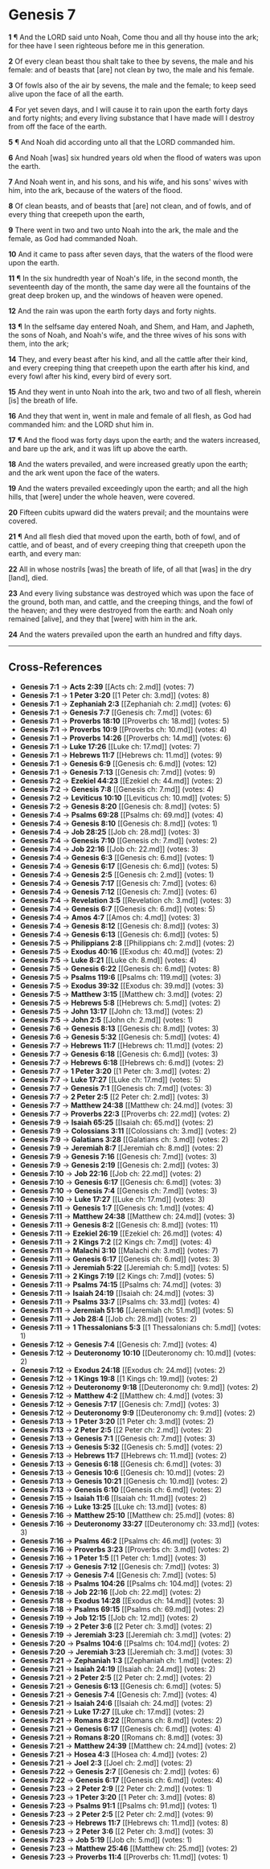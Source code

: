 # Genesis 7

**1** ¶ And the LORD said unto Noah, Come thou and all thy house into the ark; for thee have I seen righteous before me in this generation.

**2** Of every clean beast thou shalt take to thee by sevens, the male and his female: and of beasts that [are] not clean by two, the male and his female.

**3** Of fowls also of the air by sevens, the male and the female; to keep seed alive upon the face of all the earth.

**4** For yet seven days, and I will cause it to rain upon the earth forty days and forty nights; and every living substance that I have made will I destroy from off the face of the earth.

**5** ¶ And Noah did according unto all that the LORD commanded him.

**6** And Noah [was] six hundred years old when the flood of waters was upon the earth.

**7** And Noah went in, and his sons, and his wife, and his sons' wives with him, into the ark, because of the waters of the flood.

**8** Of clean beasts, and of beasts that [are] not clean, and of fowls, and of every thing that creepeth upon the earth,

**9** There went in two and two unto Noah into the ark, the male and the female, as God had commanded Noah.

**10** And it came to pass after seven days, that the waters of the flood were upon the earth.

**11** ¶ In the six hundredth year of Noah's life, in the second month, the seventeenth day of the month, the same day were all the fountains of the great deep broken up, and the windows of heaven were opened.

**12** And the rain was upon the earth forty days and forty nights.

**13** ¶ In the selfsame day entered Noah, and Shem, and Ham, and Japheth, the sons of Noah, and Noah's wife, and the three wives of his sons with them, into the ark;

**14** They, and every beast after his kind, and all the cattle after their kind, and every creeping thing that creepeth upon the earth after his kind, and every fowl after his kind, every bird of every sort.

**15** And they went in unto Noah into the ark, two and two of all flesh, wherein [is] the breath of life.

**16** And they that went in, went in male and female of all flesh, as God had commanded him: and the LORD shut him in.

**17** ¶ And the flood was forty days upon the earth; and the waters increased, and bare up the ark, and it was lift up above the earth.

**18** And the waters prevailed, and were increased greatly upon the earth; and the ark went upon the face of the waters.

**19** And the waters prevailed exceedingly upon the earth; and all the high hills, that [were] under the whole heaven, were covered.

**20** Fifteen cubits upward did the waters prevail; and the mountains were covered.

**21** ¶ And all flesh died that moved upon the earth, both of fowl, and of cattle, and of beast, and of every creeping thing that creepeth upon the earth, and every man:

**22** All in whose nostrils [was] the breath of life, of all that [was] in the dry [land], died.

**23** And every living substance was destroyed which was upon the face of the ground, both man, and cattle, and the creeping things, and the fowl of the heaven; and they were destroyed from the earth: and Noah only remained [alive], and they that [were] with him in the ark.

**24** And the waters prevailed upon the earth an hundred and fifty days.

---

## Cross-References

- **Genesis 7:1** → **Acts 2:39** [[Acts ch: 2.md]] (votes: 7)
- **Genesis 7:1** → **1 Peter 3:20** [[1 Peter ch: 3.md]] (votes: 8)
- **Genesis 7:1** → **Zephaniah 2:3** [[Zephaniah ch: 2.md]] (votes: 6)
- **Genesis 7:1** → **Genesis 7:7** [[Genesis ch: 7.md]] (votes: 6)
- **Genesis 7:1** → **Proverbs 18:10** [[Proverbs ch: 18.md]] (votes: 5)
- **Genesis 7:1** → **Proverbs 10:9** [[Proverbs ch: 10.md]] (votes: 4)
- **Genesis 7:1** → **Proverbs 14:26** [[Proverbs ch: 14.md]] (votes: 6)
- **Genesis 7:1** → **Luke 17:26** [[Luke ch: 17.md]] (votes: 7)
- **Genesis 7:1** → **Hebrews 11:7** [[Hebrews ch: 11.md]] (votes: 9)
- **Genesis 7:1** → **Genesis 6:9** [[Genesis ch: 6.md]] (votes: 12)
- **Genesis 7:1** → **Genesis 7:13** [[Genesis ch: 7.md]] (votes: 9)
- **Genesis 7:2** → **Ezekiel 44:23** [[Ezekiel ch: 44.md]] (votes: 2)
- **Genesis 7:2** → **Genesis 7:8** [[Genesis ch: 7.md]] (votes: 4)
- **Genesis 7:2** → **Leviticus 10:10** [[Leviticus ch: 10.md]] (votes: 5)
- **Genesis 7:2** → **Genesis 8:20** [[Genesis ch: 8.md]] (votes: 5)
- **Genesis 7:4** → **Psalms 69:28** [[Psalms ch: 69.md]] (votes: 4)
- **Genesis 7:4** → **Genesis 8:10** [[Genesis ch: 8.md]] (votes: 1)
- **Genesis 7:4** → **Job 28:25** [[Job ch: 28.md]] (votes: 3)
- **Genesis 7:4** → **Genesis 7:10** [[Genesis ch: 7.md]] (votes: 2)
- **Genesis 7:4** → **Job 22:16** [[Job ch: 22.md]] (votes: 3)
- **Genesis 7:4** → **Genesis 6:3** [[Genesis ch: 6.md]] (votes: 1)
- **Genesis 7:4** → **Genesis 6:17** [[Genesis ch: 6.md]] (votes: 5)
- **Genesis 7:4** → **Genesis 2:5** [[Genesis ch: 2.md]] (votes: 1)
- **Genesis 7:4** → **Genesis 7:17** [[Genesis ch: 7.md]] (votes: 6)
- **Genesis 7:4** → **Genesis 7:12** [[Genesis ch: 7.md]] (votes: 6)
- **Genesis 7:4** → **Revelation 3:5** [[Revelation ch: 3.md]] (votes: 3)
- **Genesis 7:4** → **Genesis 6:7** [[Genesis ch: 6.md]] (votes: 5)
- **Genesis 7:4** → **Amos 4:7** [[Amos ch: 4.md]] (votes: 3)
- **Genesis 7:4** → **Genesis 8:12** [[Genesis ch: 8.md]] (votes: 3)
- **Genesis 7:4** → **Genesis 6:13** [[Genesis ch: 6.md]] (votes: 5)
- **Genesis 7:5** → **Philippians 2:8** [[Philippians ch: 2.md]] (votes: 2)
- **Genesis 7:5** → **Exodus 40:16** [[Exodus ch: 40.md]] (votes: 2)
- **Genesis 7:5** → **Luke 8:21** [[Luke ch: 8.md]] (votes: 4)
- **Genesis 7:5** → **Genesis 6:22** [[Genesis ch: 6.md]] (votes: 8)
- **Genesis 7:5** → **Psalms 119:6** [[Psalms ch: 119.md]] (votes: 3)
- **Genesis 7:5** → **Exodus 39:32** [[Exodus ch: 39.md]] (votes: 3)
- **Genesis 7:5** → **Matthew 3:15** [[Matthew ch: 3.md]] (votes: 2)
- **Genesis 7:5** → **Hebrews 5:8** [[Hebrews ch: 5.md]] (votes: 2)
- **Genesis 7:5** → **John 13:17** [[John ch: 13.md]] (votes: 2)
- **Genesis 7:5** → **John 2:5** [[John ch: 2.md]] (votes: 1)
- **Genesis 7:6** → **Genesis 8:13** [[Genesis ch: 8.md]] (votes: 3)
- **Genesis 7:6** → **Genesis 5:32** [[Genesis ch: 5.md]] (votes: 4)
- **Genesis 7:7** → **Hebrews 11:7** [[Hebrews ch: 11.md]] (votes: 2)
- **Genesis 7:7** → **Genesis 6:18** [[Genesis ch: 6.md]] (votes: 3)
- **Genesis 7:7** → **Hebrews 6:18** [[Hebrews ch: 6.md]] (votes: 2)
- **Genesis 7:7** → **1 Peter 3:20** [[1 Peter ch: 3.md]] (votes: 2)
- **Genesis 7:7** → **Luke 17:27** [[Luke ch: 17.md]] (votes: 5)
- **Genesis 7:7** → **Genesis 7:1** [[Genesis ch: 7.md]] (votes: 3)
- **Genesis 7:7** → **2 Peter 2:5** [[2 Peter ch: 2.md]] (votes: 3)
- **Genesis 7:7** → **Matthew 24:38** [[Matthew ch: 24.md]] (votes: 3)
- **Genesis 7:7** → **Proverbs 22:3** [[Proverbs ch: 22.md]] (votes: 2)
- **Genesis 7:9** → **Isaiah 65:25** [[Isaiah ch: 65.md]] (votes: 2)
- **Genesis 7:9** → **Colossians 3:11** [[Colossians ch: 3.md]] (votes: 2)
- **Genesis 7:9** → **Galatians 3:28** [[Galatians ch: 3.md]] (votes: 2)
- **Genesis 7:9** → **Jeremiah 8:7** [[Jeremiah ch: 8.md]] (votes: 2)
- **Genesis 7:9** → **Genesis 7:16** [[Genesis ch: 7.md]] (votes: 3)
- **Genesis 7:9** → **Genesis 2:19** [[Genesis ch: 2.md]] (votes: 3)
- **Genesis 7:10** → **Job 22:16** [[Job ch: 22.md]] (votes: 2)
- **Genesis 7:10** → **Genesis 6:17** [[Genesis ch: 6.md]] (votes: 3)
- **Genesis 7:10** → **Genesis 7:4** [[Genesis ch: 7.md]] (votes: 3)
- **Genesis 7:10** → **Luke 17:27** [[Luke ch: 17.md]] (votes: 3)
- **Genesis 7:11** → **Genesis 1:7** [[Genesis ch: 1.md]] (votes: 4)
- **Genesis 7:11** → **Matthew 24:38** [[Matthew ch: 24.md]] (votes: 3)
- **Genesis 7:11** → **Genesis 8:2** [[Genesis ch: 8.md]] (votes: 11)
- **Genesis 7:11** → **Ezekiel 26:19** [[Ezekiel ch: 26.md]] (votes: 4)
- **Genesis 7:11** → **2 Kings 7:2** [[2 Kings ch: 7.md]] (votes: 4)
- **Genesis 7:11** → **Malachi 3:10** [[Malachi ch: 3.md]] (votes: 7)
- **Genesis 7:11** → **Genesis 6:17** [[Genesis ch: 6.md]] (votes: 3)
- **Genesis 7:11** → **Jeremiah 5:22** [[Jeremiah ch: 5.md]] (votes: 5)
- **Genesis 7:11** → **2 Kings 7:19** [[2 Kings ch: 7.md]] (votes: 5)
- **Genesis 7:11** → **Psalms 74:15** [[Psalms ch: 74.md]] (votes: 3)
- **Genesis 7:11** → **Isaiah 24:19** [[Isaiah ch: 24.md]] (votes: 3)
- **Genesis 7:11** → **Psalms 33:7** [[Psalms ch: 33.md]] (votes: 4)
- **Genesis 7:11** → **Jeremiah 51:16** [[Jeremiah ch: 51.md]] (votes: 5)
- **Genesis 7:11** → **Job 28:4** [[Job ch: 28.md]] (votes: 2)
- **Genesis 7:11** → **1 Thessalonians 5:3** [[1 Thessalonians ch: 5.md]] (votes: 1)
- **Genesis 7:12** → **Genesis 7:4** [[Genesis ch: 7.md]] (votes: 4)
- **Genesis 7:12** → **Deuteronomy 10:10** [[Deuteronomy ch: 10.md]] (votes: 2)
- **Genesis 7:12** → **Exodus 24:18** [[Exodus ch: 24.md]] (votes: 2)
- **Genesis 7:12** → **1 Kings 19:8** [[1 Kings ch: 19.md]] (votes: 2)
- **Genesis 7:12** → **Deuteronomy 9:18** [[Deuteronomy ch: 9.md]] (votes: 2)
- **Genesis 7:12** → **Matthew 4:2** [[Matthew ch: 4.md]] (votes: 3)
- **Genesis 7:12** → **Genesis 7:17** [[Genesis ch: 7.md]] (votes: 3)
- **Genesis 7:12** → **Deuteronomy 9:9** [[Deuteronomy ch: 9.md]] (votes: 2)
- **Genesis 7:13** → **1 Peter 3:20** [[1 Peter ch: 3.md]] (votes: 2)
- **Genesis 7:13** → **2 Peter 2:5** [[2 Peter ch: 2.md]] (votes: 2)
- **Genesis 7:13** → **Genesis 7:1** [[Genesis ch: 7.md]] (votes: 3)
- **Genesis 7:13** → **Genesis 5:32** [[Genesis ch: 5.md]] (votes: 2)
- **Genesis 7:13** → **Hebrews 11:7** [[Hebrews ch: 11.md]] (votes: 2)
- **Genesis 7:13** → **Genesis 6:18** [[Genesis ch: 6.md]] (votes: 3)
- **Genesis 7:13** → **Genesis 10:6** [[Genesis ch: 10.md]] (votes: 2)
- **Genesis 7:13** → **Genesis 10:21** [[Genesis ch: 10.md]] (votes: 2)
- **Genesis 7:13** → **Genesis 6:10** [[Genesis ch: 6.md]] (votes: 2)
- **Genesis 7:15** → **Isaiah 11:6** [[Isaiah ch: 11.md]] (votes: 2)
- **Genesis 7:16** → **Luke 13:25** [[Luke ch: 13.md]] (votes: 8)
- **Genesis 7:16** → **Matthew 25:10** [[Matthew ch: 25.md]] (votes: 8)
- **Genesis 7:16** → **Deuteronomy 33:27** [[Deuteronomy ch: 33.md]] (votes: 3)
- **Genesis 7:16** → **Psalms 46:2** [[Psalms ch: 46.md]] (votes: 3)
- **Genesis 7:16** → **Proverbs 3:23** [[Proverbs ch: 3.md]] (votes: 2)
- **Genesis 7:16** → **1 Peter 1:5** [[1 Peter ch: 1.md]] (votes: 3)
- **Genesis 7:17** → **Genesis 7:12** [[Genesis ch: 7.md]] (votes: 3)
- **Genesis 7:17** → **Genesis 7:4** [[Genesis ch: 7.md]] (votes: 5)
- **Genesis 7:18** → **Psalms 104:26** [[Psalms ch: 104.md]] (votes: 2)
- **Genesis 7:18** → **Job 22:16** [[Job ch: 22.md]] (votes: 2)
- **Genesis 7:18** → **Exodus 14:28** [[Exodus ch: 14.md]] (votes: 3)
- **Genesis 7:18** → **Psalms 69:15** [[Psalms ch: 69.md]] (votes: 2)
- **Genesis 7:19** → **Job 12:15** [[Job ch: 12.md]] (votes: 2)
- **Genesis 7:19** → **2 Peter 3:6** [[2 Peter ch: 3.md]] (votes: 2)
- **Genesis 7:19** → **Jeremiah 3:23** [[Jeremiah ch: 3.md]] (votes: 2)
- **Genesis 7:20** → **Psalms 104:6** [[Psalms ch: 104.md]] (votes: 2)
- **Genesis 7:20** → **Jeremiah 3:23** [[Jeremiah ch: 3.md]] (votes: 3)
- **Genesis 7:21** → **Zephaniah 1:3** [[Zephaniah ch: 1.md]] (votes: 2)
- **Genesis 7:21** → **Isaiah 24:19** [[Isaiah ch: 24.md]] (votes: 2)
- **Genesis 7:21** → **2 Peter 2:5** [[2 Peter ch: 2.md]] (votes: 2)
- **Genesis 7:21** → **Genesis 6:13** [[Genesis ch: 6.md]] (votes: 5)
- **Genesis 7:21** → **Genesis 7:4** [[Genesis ch: 7.md]] (votes: 4)
- **Genesis 7:21** → **Isaiah 24:6** [[Isaiah ch: 24.md]] (votes: 2)
- **Genesis 7:21** → **Luke 17:27** [[Luke ch: 17.md]] (votes: 2)
- **Genesis 7:21** → **Romans 8:22** [[Romans ch: 8.md]] (votes: 2)
- **Genesis 7:21** → **Genesis 6:17** [[Genesis ch: 6.md]] (votes: 4)
- **Genesis 7:21** → **Romans 8:20** [[Romans ch: 8.md]] (votes: 3)
- **Genesis 7:21** → **Matthew 24:39** [[Matthew ch: 24.md]] (votes: 2)
- **Genesis 7:21** → **Hosea 4:3** [[Hosea ch: 4.md]] (votes: 2)
- **Genesis 7:21** → **Joel 2:3** [[Joel ch: 2.md]] (votes: 2)
- **Genesis 7:22** → **Genesis 2:7** [[Genesis ch: 2.md]] (votes: 6)
- **Genesis 7:22** → **Genesis 6:17** [[Genesis ch: 6.md]] (votes: 4)
- **Genesis 7:23** → **2 Peter 2:9** [[2 Peter ch: 2.md]] (votes: 1)
- **Genesis 7:23** → **1 Peter 3:20** [[1 Peter ch: 3.md]] (votes: 8)
- **Genesis 7:23** → **Psalms 91:1** [[Psalms ch: 91.md]] (votes: 1)
- **Genesis 7:23** → **2 Peter 2:5** [[2 Peter ch: 2.md]] (votes: 9)
- **Genesis 7:23** → **Hebrews 11:7** [[Hebrews ch: 11.md]] (votes: 8)
- **Genesis 7:23** → **2 Peter 3:6** [[2 Peter ch: 3.md]] (votes: 3)
- **Genesis 7:23** → **Job 5:19** [[Job ch: 5.md]] (votes: 1)
- **Genesis 7:23** → **Matthew 25:46** [[Matthew ch: 25.md]] (votes: 2)
- **Genesis 7:23** → **Proverbs 11:4** [[Proverbs ch: 11.md]] (votes: 1)
